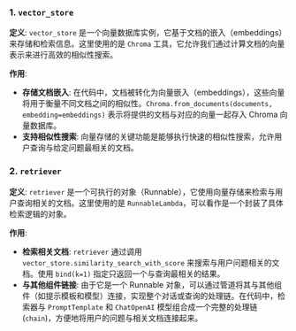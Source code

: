### 1. `vector_store`

**定义**:
`vector_store` 是一个向量数据库实例，它基于文档的嵌入（embeddings）来存储和检索信息。这里使用的是 `Chroma` 工具，它允许我们通过计算文档的向量表示来进行高效的相似性搜索。

**作用**:

- **存储文档嵌入**: 在代码中，文档被转化为向量嵌入（embeddings），这些向量将用于衡量不同文档之间的相似性。`Chroma.from_documents(documents, embedding=embeddings)` 表示将提供的文档与对应的向量一起存入 Chroma 向量数据库。
- **支持相似性搜索**: 向量存储的关键功能是能够执行快速的相似性搜索，允许用户查询与给定问题最相关的文档。

### 2. `retriever`

**定义**:
`retriever` 是一个可执行的对象（Runnable），它使用向量存储来检索与用户查询相关的文档。这里使用的是 `RunnableLambda`，可以看作是一个封装了具体检索逻辑的对象。

**作用**:

- **检索相关文档**: `retriever` 通过调用 `vector_store.similarity_search_with_score` 来搜索与用户问题相关的文档。使用 `bind(k=1)` 指定只返回一个与查询最相关的结果。
- **与其他组件链接**: 由于它是一个 Runnable 对象，可以通过管道将其与其他组件（如提示模板和模型）连接，实现整个对话或查询的处理链。在代码中，检索器与 `PromptTemplate` 和 `ChatOpenAI` 模型组合成一个完整的处理链(`chain`)，方便地将用户的问题与相关文档连接起来。
